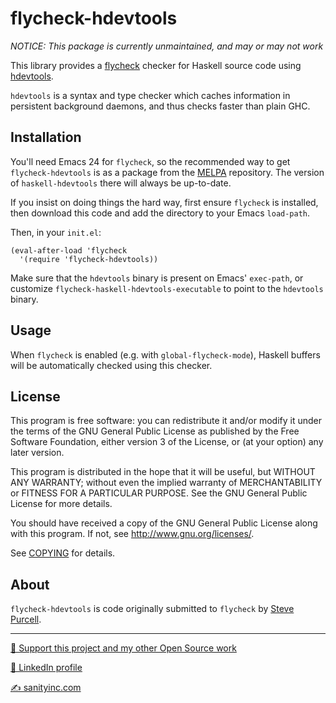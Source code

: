 flycheck-hdevtools
==================

*NOTICE: This package is currently unmaintained, and may or may not work*

This library provides a [flycheck][] checker for Haskell source code
using [hdevtools][].

`hdevtools` is a syntax and type checker which caches information in persistent
background daemons, and thus checks faster than plain GHC.

Installation
------------

You'll need Emacs 24 for `flycheck`, so the recommended way to get
`flycheck-hdevtools` is as a package from the [MELPA][melpa]
repository. The version of `haskell-hdevtools` there will always be
up-to-date.

If you insist on doing things the hard way, first ensure `flycheck` is
installed, then download this code and add the directory to your Emacs
`load-path`.

Then, in your `init.el`:

```elisp
(eval-after-load 'flycheck
  '(require 'flycheck-hdevtools))
```

Make sure that the `hdevtools` binary is present on Emacs' `exec-path`, or
customize `flycheck-haskell-hdevtools-executable` to point to the `hdevtools`
binary.

Usage
-----

When `flycheck` is enabled (e.g. with `global-flycheck-mode`), Haskell
buffers will be automatically checked using this checker.

License
-------

This program is free software: you can redistribute it and/or modify it under
the terms of the GNU General Public License as published by the Free Software
Foundation, either version 3 of the License, or (at your option) any later
version.

This program is distributed in the hope that it will be useful, but WITHOUT ANY
WARRANTY; without even the implied warranty of MERCHANTABILITY or FITNESS FOR A
PARTICULAR PURPOSE.  See the GNU General Public License for more details.

You should have received a copy of the GNU General Public License along with
this program.  If not, see http://www.gnu.org/licenses/.

See
[COPYING](https://github.com/flycheck/flycheck-hdevtools/blob/master/COPYING)
for details.

About
-----

`flycheck-hdevtools` is code originally submitted to `flycheck` by
[Steve Purcell](https://github.com/purcell).

<hr>

[💝 Support this project and my other Open Source work](https://www.patreon.com/sanityinc)

[💼 LinkedIn profile](https://uk.linkedin.com/in/stevepurcell)

[✍ sanityinc.com](http://www.sanityinc.com/)

[flycheck]: https://github.com/flycheck/flycheck
[tags]: https://github.com/flycheck/flycheck-hdevtools/tags
[hdevtools]: https://github.com/hdevtools/hdevtools
[melpa]: http://melpa.org
